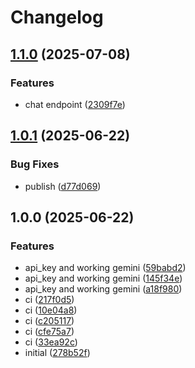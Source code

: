 # Changelog

## [1.1.0](https://github.com/LunchTimeCode/nest/compare/v1.0.1...v1.1.0) (2025-07-08)


### Features

* chat endpoint ([2309f7e](https://github.com/LunchTimeCode/nest/commit/2309f7ed4bfb8b21d88db8aa58a99e8ffde4a3a1))

## [1.0.1](https://github.com/LunchTimeCode/nest/compare/v1.0.0...v1.0.1) (2025-06-22)


### Bug Fixes

* publish ([d77d069](https://github.com/LunchTimeCode/nest/commit/d77d0692f07e20f337b30054b123de63bd030d5a))

## 1.0.0 (2025-06-22)


### Features

* api_key and working gemini ([59babd2](https://github.com/LunchTimeCode/nest/commit/59babd2150e8947a288b35c85dcfa438e20eb462))
* api_key and working gemini ([145f34e](https://github.com/LunchTimeCode/nest/commit/145f34e1b0ed2ffccb95aa8f595dcd00e7893036))
* api_key and working gemini ([a18f980](https://github.com/LunchTimeCode/nest/commit/a18f980785c0b1bb997508cc25d6191bb2124180))
* ci ([217f0d5](https://github.com/LunchTimeCode/nest/commit/217f0d58ddd77f92526b5e9e785b63306ce63ce2))
* ci ([10e04a8](https://github.com/LunchTimeCode/nest/commit/10e04a855a22fbe06bdf045ba21353fa861480b1))
* ci ([c205117](https://github.com/LunchTimeCode/nest/commit/c2051176218e8c8950c2f952b85cf92fd0b09059))
* ci ([cfe75a7](https://github.com/LunchTimeCode/nest/commit/cfe75a7ad78cbb92886a5e743703c25ea4997e95))
* ci ([33ea92c](https://github.com/LunchTimeCode/nest/commit/33ea92c45cac45f031c688c08d65546732418f58))
* initial ([278b52f](https://github.com/LunchTimeCode/nest/commit/278b52f8667389f87317e10f123be1358eb74214))
